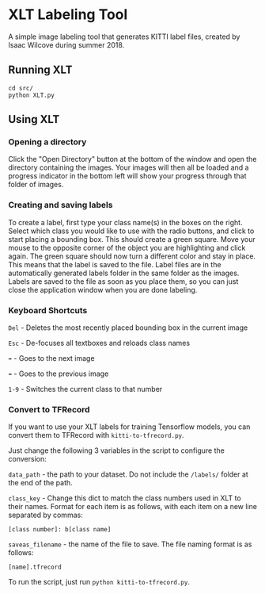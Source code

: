 ﻿# XLT Labeling Tool
A simple image labeling tool that generates KITTI label files, created by Isaac Wilcove during summer 2018.

## Running XLT

```
cd src/
python XLT.py
```

## Using XLT

### Opening a directory

Click the "Open Directory" button at the bottom of the window and open the directory containing the images. Your images will then all be loaded and a progress indicator in the bottom left will show your progress through that folder of images.

### Creating and saving labels

To create a label, first type your class name(s) in the boxes on the right. Select which class you would like to use with the radio buttons, and click to start placing a bounding box. This should create a green square. Move your mouse to the opposite corner of the object you are highlighting and click again. The green square should now turn a different color and stay in place. This means that the label is saved to the file. Label files are in the automatically generated labels folder in the same folder as the images. Labels are saved to the file as soon as you place them, so you can just close the application window when you are done labeling.

### Keyboard Shortcuts
`Del` - Deletes the most recently placed bounding box in the current image

`Esc` - De-focuses all textboxes and reloads class names

` ➡️ ` - Goes to the next image

` ⬅️ ` - Goes to the previous image

`1-9` - Switches the current class to that number

### Convert to TFRecord

If you want to use your XLT labels for training Tensorflow models, you can convert them to TFRecord with `kitti-to-tfrecord.py`.

Just change the following 3 variables in the script to configure the conversion:

`data_path` - the path to your dataset. Do not include the `/labels/` folder at the end of the path.

`class_key` - Change this dict to match the class numbers used in XLT to their names. Format for each item is as follows, with each item on a new line separated by commas:

`[class number]: b[class name]`

`saveas_filename` - the name of the file to save. The file naming format is as follows:

`[name].tfrecord`

To run the script, just run `python kitti-to-tfrecord.py`.
